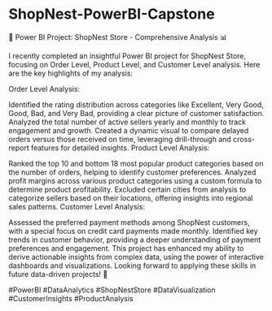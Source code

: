 # ShopNest-PowerBI-Capstone
🚀 Power BI Project: ShopNest Store - Comprehensive Analysis 📊

I recently completed an insightful Power BI project for ShopNest Store, focusing on Order Level, Product Level, and Customer Level analysis. Here are the key highlights of my analysis:

Order Level Analysis:

Identified the rating distribution across categories like Excellent, Very Good, Good, Bad, and Very Bad, providing a clear picture of customer satisfaction.
Analyzed the total number of active sellers yearly and monthly to track engagement and growth.
Created a dynamic visual to compare delayed orders versus those received on time, leveraging drill-through and cross-report features for detailed insights.
Product Level Analysis:

Ranked the top 10 and bottom 18 most popular product categories based on the number of orders, helping to identify customer preferences.
Analyzed profit margins across various product categories using a custom formula to determine product profitability.
Excluded certain cities from analysis to categorize sellers based on their locations, offering insights into regional sales patterns.
Customer Level Analysis:

Assessed the preferred payment methods among ShopNest customers, with a special focus on credit card payments made monthly.
Identified key trends in customer behavior, providing a deeper understanding of payment preferences and engagement.
This project has enhanced my ability to derive actionable insights from complex data, using the power of interactive dashboards and visualizations. Looking forward to applying these skills in future data-driven projects! 🌟

#PowerBI #DataAnalytics #ShopNestStore #DataVisualization #CustomerInsights #ProductAnalysis
